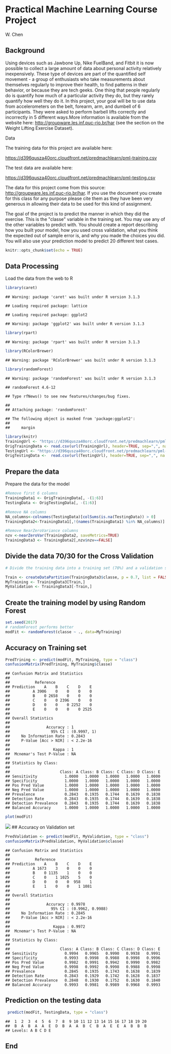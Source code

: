 Practical Machine Learning Course Project
================
W. Chen

Background
----------

Using devices such as Jawbone Up, Nike FuelBand, and Fitbit it is now possible to collect a large amount of data about personal activity relatively inexpensively. These type of devices are part of the quantified self movement - a group of enthusiasts who take measurements about themselves regularly to improve their health, to find patterns in their behavior, or because they are tech geeks. One thing that people regularly do is quantify how much of a particular activity they do, but they rarely quantify how well they do it. In this project, your goal will be to use data from accelerometers on the belt, forearm, arm, and dumbell of 6 participants. They were asked to perform barbell lifts correctly and incorrectly in 5 different ways.More information is available from the website here: <http://groupware.les.inf.puc-rio.br/har> (see the section on the Weight Lifting Exercise Dataset).

Data

The training data for this project are available here:

<https://d396qusza40orc.cloudfront.net/predmachlearn/pml-training.csv>

The test data are available here:

<https://d396qusza40orc.cloudfront.net/predmachlearn/pml-testing.csv>

The data for this project come from this source: <http://groupware.les.inf.puc-rio.br/har>. If you use the document you create for this class for any purpose please cite them as they have been very generous in allowing their data to be used for this kind of assignment.

The goal of the project is to predict the manner in which they did the exercise. This is the "classe" variable in the training set. You may use any of the other variables to predict with. You should create a report describing how you built your model, how you used cross validation, what you think the expected out of sample error is, and why you made the choices you did. You will also use your prediction model to predict 20 different test cases.

``` r
knitr::opts_chunk$set(echo = TRUE)
```

Data Processing
---------------

Load the data from the web to R

``` r
library(caret)
```

    ## Warning: package 'caret' was built under R version 3.1.3

    ## Loading required package: lattice

    ## Loading required package: ggplot2

    ## Warning: package 'ggplot2' was built under R version 3.1.3

``` r
library(rpart)
```

    ## Warning: package 'rpart' was built under R version 3.1.3

``` r
library(RColorBrewer)
```

    ## Warning: package 'RColorBrewer' was built under R version 3.1.3

``` r
library(randomForest)
```

    ## Warning: package 'randomForest' was built under R version 3.1.3

    ## randomForest 4.6-12

    ## Type rfNews() to see new features/changes/bug fixes.

    ## 
    ## Attaching package: 'randomForest'

    ## The following object is masked from 'package:ggplot2':
    ## 
    ##     margin

``` r
library(knitr)
TrainingUrl <- "https://d396qusza40orc.cloudfront.net/predmachlearn/pml-training.csv"
OrigTrainingData <- read.csv(url(TrainingUrl), header=TRUE, sep=",", na.strings=c("NA","#DIV/0!",""))
TestingUrl <- "https://d396qusza40orc.cloudfront.net/predmachlearn/pml-testing.csv"
OrigTestingData <-  read.csv(url(TestingUrl), header=TRUE, sep=",", na.strings=c("NA","#DIV/0!",""))
```

Prepare the data
----------------

Prepare the data for the model

``` r
#Remove first 6 columns
TrainingData1 <- OrigTrainingData[, -(1:6)]
TestingData <- OrigTestingData[, -(1:6)]

#Remove NA columns
NA_columns<-colnames(TestingData)[colSums(is.na(TestingData)) > 0] 
TrainingData2<-TrainingData1[,!(names(TrainingData1) %in% NA_columns)]

#Remove NearZeroVariance columns
nzv <-nearZeroVar(TrainingData2, saveMetrics=TRUE)
TrainingData3 <- TrainingData2[,nzv$nzv==FALSE]
```

Divide the data 70/30 for the Cross Validation
----------------------------------------------

``` r
# Divide the training data into a training set (70%) and a validation set (30%)

Train <- createDataPartition(TrainingData3$classe, p = 0.7, list = FALSE)
MyTraining <- TrainingData3[Train,]
MyValidation <- TrainingData3[-Train,]
```

Create the training model by using Random Forest
------------------------------------------------

``` r
set.seed(2017)
# randomForest performs better
modFit <- randomForest(classe ~ ., data=MyTraining)
```

Accuracy on Training set
------------------------

``` r
PredTrining <- predict(modFit, MyTraining, type = "class")
confusionMatrix(PredTrining, MyTraining$classe)
```

    ## Confusion Matrix and Statistics
    ## 
    ##           Reference
    ## Prediction    A    B    C    D    E
    ##          A 3906    0    0    0    0
    ##          B    0 2658    0    0    0
    ##          C    0    0 2396    0    0
    ##          D    0    0    0 2252    0
    ##          E    0    0    0    0 2525
    ## 
    ## Overall Statistics
    ##                                      
    ##                Accuracy : 1          
    ##                  95% CI : (0.9997, 1)
    ##     No Information Rate : 0.2843     
    ##     P-Value [Acc > NIR] : < 2.2e-16  
    ##                                      
    ##                   Kappa : 1          
    ##  Mcnemar's Test P-Value : NA         
    ## 
    ## Statistics by Class:
    ## 
    ##                      Class: A Class: B Class: C Class: D Class: E
    ## Sensitivity            1.0000   1.0000   1.0000   1.0000   1.0000
    ## Specificity            1.0000   1.0000   1.0000   1.0000   1.0000
    ## Pos Pred Value         1.0000   1.0000   1.0000   1.0000   1.0000
    ## Neg Pred Value         1.0000   1.0000   1.0000   1.0000   1.0000
    ## Prevalence             0.2843   0.1935   0.1744   0.1639   0.1838
    ## Detection Rate         0.2843   0.1935   0.1744   0.1639   0.1838
    ## Detection Prevalence   0.2843   0.1935   0.1744   0.1639   0.1838
    ## Balanced Accuracy      1.0000   1.0000   1.0000   1.0000   1.0000

``` r
plot(modFit)
```

![](Practical_Machine_Learnin_Project_files/figure-markdown_github/Accuracy%20on%20Training%20set-1.png) \#\# Accuracy on Validation set

``` r
PredValidation <- predict(modFit, MyValidation, type = "class")
confusionMatrix(PredValidation, MyValidation$classe)
```

    ## Confusion Matrix and Statistics
    ## 
    ##           Reference
    ## Prediction    A    B    C    D    E
    ##          A 1673    3    0    0    0
    ##          B    0 1135    1    0    0
    ##          C    0    1 1025    5    0
    ##          D    0    0    0  958    1
    ##          E    1    0    0    1 1081
    ## 
    ## Overall Statistics
    ##                                           
    ##                Accuracy : 0.9978          
    ##                  95% CI : (0.9962, 0.9988)
    ##     No Information Rate : 0.2845          
    ##     P-Value [Acc > NIR] : < 2.2e-16       
    ##                                           
    ##                   Kappa : 0.9972          
    ##  Mcnemar's Test P-Value : NA              
    ## 
    ## Statistics by Class:
    ## 
    ##                      Class: A Class: B Class: C Class: D Class: E
    ## Sensitivity            0.9994   0.9965   0.9990   0.9938   0.9991
    ## Specificity            0.9993   0.9998   0.9988   0.9998   0.9996
    ## Pos Pred Value         0.9982   0.9991   0.9942   0.9990   0.9982
    ## Neg Pred Value         0.9998   0.9992   0.9998   0.9988   0.9998
    ## Prevalence             0.2845   0.1935   0.1743   0.1638   0.1839
    ## Detection Rate         0.2843   0.1929   0.1742   0.1628   0.1837
    ## Detection Prevalence   0.2848   0.1930   0.1752   0.1630   0.1840
    ## Balanced Accuracy      0.9993   0.9981   0.9989   0.9968   0.9993

Prediction on the testing data
------------------------------

``` r
 predict(modFit, TestingData, type = "class")
```

    ##  1  2  3  4  5  6  7  8  9 10 11 12 13 14 15 16 17 18 19 20 
    ##  B  A  B  A  A  E  D  B  A  A  B  C  B  A  E  E  A  B  B  B 
    ## Levels: A B C D E

End
---
